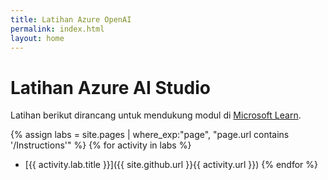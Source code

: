 ```yaml
---
title: Latihan Azure OpenAI
permalink: index.html
layout: home
---
```


# Latihan Azure AI Studio

Latihan berikut dirancang untuk mendukung modul di [Microsoft Learn](https://learn.microsoft.com/training).

{% assign labs = site.pages | where_exp:"page", "page.url contains '/Instructions'" %} {% for activity in labs  %}
- [{{ activity.lab.title }}]({{ site.github.url }}{{ activity.url }}) {% endfor %}